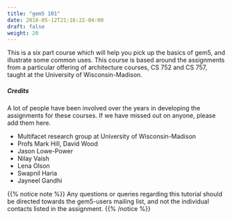 ```yaml
---
title: "gem5 101"
date: 2018-05-12T21:16:22-04:00
draft: false
weight: 20
---
```



This is a six part course which will help you pick up the basics of gem5, and
illustrate some common uses. This course is based around the assignments from a
particular offering of architecture courses, CS 752 and CS 757, taught at the
University of Wisconsin-Madison.


##### Credits
A lot of people have been involved over the years in developing the assignments for these courses. If we have missed out on anyone, please add them here.
 * Multifacet research group at University of Wisconsin-Madison 
 * Profs Mark Hill, David Wood 
 * Jason Lowe-Power 
 * Nilay Vaish 
 * Lena Olson 
 * Swapnil Haria 
 * Jayneel Gandhi 

{{% notice note %}}
Any questions or queries regarding this tutorial should be
directed towards the gem5-users mailing list, and not the individual
contacts listed in the assignment.
{{% /notice %}}


